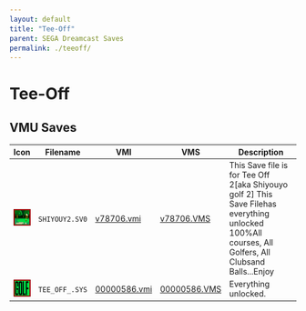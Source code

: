 ```yaml
---
layout: default
title: "Tee-Off"
parent: SEGA Dreamcast Saves
permalink: ./teeoff/
---
```

# Tee-Off

## VMU Saves

| Icon | Filename | VMI | VMS | Description |
|------|----------|-----|-----|-------------|
| ![Tee-Off](../icons/SHIYOUY2.SV0.GIF) | `SHIYOUY2.SV0` | [v78706.vmi](v78706.vmi) | [v78706.VMS](v78706.VMS) | This Save file is for Tee Off 2[aka Shiyouyo golf 2] This Save Filehas everything unlocked 100%All courses, All Golfers, All Clubsand Balls...Enjoy  |
| ![Tee-Off](../icons/TEE_OFF_.SYS.GIF) | `TEE_OFF_.SYS` | [00000586.vmi](00000586.vmi) | [00000586.VMS](00000586.VMS) | Everything unlocked.  |
